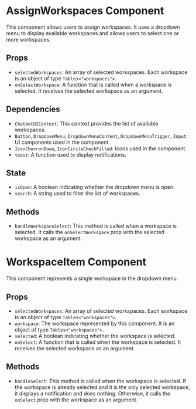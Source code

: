 # AssignWorkspaces Component

This component allows users to assign workspaces. It uses a dropdown menu to display available workspaces and allows users to select one or more workspaces.

## Props

- `selectedWorkspaces`: An array of selected workspaces. Each workspace is an object of type `Tables<"workspaces">`.
- `onSelectWorkspace`: A function that is called when a workspace is selected. It receives the selected workspace as an argument.

## Dependencies

- `ChatbotUIContext`: This context provides the list of available workspaces.
- `Button`, `DropdownMenu`, `DropdownMenuContent`, `DropdownMenuTrigger`, `Input`: UI components used in the component.
- `IconChevronDown`, `IconCircleCheckFilled`: Icons used in the component.
- `toast`: A function used to display notifications.

## State

- `isOpen`: A boolean indicating whether the dropdown menu is open.
- `search`: A string used to filter the list of workspaces.

## Methods

- `handleWorkspaceSelect`: This method is called when a workspace is selected. It calls the `onSelectWorkspace` prop with the selected workspace as an argument.

# WorkspaceItem Component

This component represents a single workspace in the dropdown menu.

## Props

- `selectedWorkspaces`: An array of selected workspaces. Each workspace is an object of type `Tables<"workspaces">`.
- `workspace`: The workspace represented by this component. It is an object of type `Tables<"workspaces">`.
- `selected`: A boolean indicating whether the workspace is selected.
- `onSelect`: A function that is called when the workspace is selected. It receives the selected workspace as an argument.

## Methods

- `handleSelect`: This method is called when the workspace is selected. If the workspace is already selected and it is the only selected workspace, it displays a notification and does nothing. Otherwise, it calls the `onSelect` prop with the workspace as an argument.
